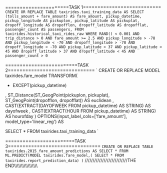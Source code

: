 ======================TASK 1===========================
`
CREATE OR REPLACE TABLE
  taxirides.taxi_training_data AS
SELECT
  (tolls_amount + fare_amount) AS fare_amount,
  pickup_datetime,
  pickup_longitude AS pickuplon,
  pickup_latitude AS pickuplat,
  dropoff_longitude AS dropofflon,
  dropoff_latitude AS dropofflat,
  passenger_count AS passengers,
FROM
  taxirides.historical_taxi_rides_raw
WHERE
  RAND() < 0.001
  AND trip_distance > 0
  AND fare_amount >= 2.5
  AND pickup_longitude > -78
  AND pickup_longitude < -70
  AND dropoff_longitude > -78
  AND dropoff_longitude < -70
  AND pickup_latitude > 37
  AND pickup_latitude < 45
  AND dropoff_latitude > 37
  AND dropoff_latitude < 45
  AND passenger_count > 0
`

=========================TASK 2==============================
`
CREATE OR REPLACE MODEL taxirides.fare_model
TRANSFORM(
  * EXCEPT(pickup_datetime)

  , ST_Distance(ST_GeogPoint(pickuplon, pickuplat), ST_GeogPoint(dropofflon, dropofflat)) AS euclidean
  , CAST(EXTRACT(DAYOFWEEK FROM pickup_datetime) AS STRING) AS dayofweek
  , CAST(EXTRACT(HOUR FROM pickup_datetime) AS STRING) AS hourofday
)
OPTIONS(input_label_cols=['fare_amount'], model_type='linear_reg') 
AS

SELECT * FROM taxirides.taxi_training_data
`

========================TASK 3================================
`
CREATE OR REPLACE TABLE taxirides.2015_fare_amount_predictions
  AS
SELECT * FROM ML.PREDICT(MODEL taxirides.fare_model,(
  SELECT * FROM taxirides.report_prediction_data)
)
`
///////////////////////////THE END\\\\\\\\\\\\\\\\\\\\\\\\\\\\\\\\\
